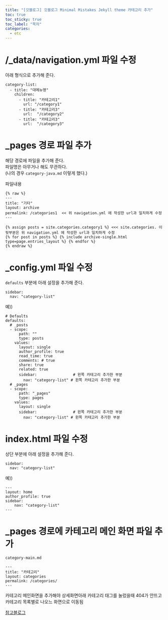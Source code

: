 ```yaml
---
title: "[깃블로그] 깃블로그 Minimal Mistakes Jekyll theme 카테고리 추가"
toc: true
toc_sticky: true
toc_label: "목차"
categories:
  - etc
---
```

# /_data/navigation.yml 파일 수정
아래 형식으로 추가해 준다.  
```
category-list:
  - title: "대메뉴명"
    children:
      - title: "카테고리1"
        url: "/category1"
      - title: "카테고리3"
        url:  "/category2"
      - title: "카테고리3"
        url:  "/category3"
```

# _pages 경로 파일 추가
해당 경로에 파일을 추가해 준다.  
파일명은 아무거나 해도 무관하다.  
(나의 경우 `category-java.md` 이렇게 했다.)  
  
파일내용  
```
{% raw %}
---
title: "기타"
layout: archive
permalink: /categories1  << 위 navigation.yml 에 작성한 url과 일치하게 수정
---

{% assign posts = site.categories.category1 %} <<< site.categories. 이 뒷부분은 위 navigation.yml 에 작성한 url과 일치하게 수정
{% for post in posts %} {% include archive-single.html type=page.entries_layout %} {% endfor %}
{% endraw %}
```
  
# _config.yml 파일 수정
`defaults` 부분에 아래 설정을 추가해 준다.  
```
sidebar:
  nav: "category-list"
```
    
예))  
```
# Defaults
defaults:
  # _posts
  - scope:
      path: ""
      type: posts
    values:
      layout: single
      author_profile: true
      read_time: true
      comments: # true
      share: true
      related: true
      sidebar:                # 왼쪽 카테고리 추가한 부분
        nav: "category-list" # 왼쪽 카테고리 추가한 부분
  # _pages
  - scope:
      path: "_pages"
      type: pages
    values:
      layout: single
      sidebar:                # 왼쪽 카테고리 추가한 부분
        nav: "category-list" # 왼쪽 카테고리 추가한 부분    
```
  
# index.html 파일 수정
상단 부분에 아래 설정을 추가해 준다.  
```
sidebar:
  nav: "category-list"
```
  
예))  
```
---
layout: home
author_profile: true
sidebar:
    nav: "category-list"
---
```

# _pages 경로에 카테고리 메인 화면 파일 추가  
`category-main.md`  
```
---
title: "카테고리"
layout: categories
permalink: /categories/
---
```

카테고리 메인화면을 추가해야 상세화면아래 카테고리 태그를 눌렀을때 404가 안뜨고 카테고리 목록별로 나오느 화면으로 이동됨  

[참고블로그](https://x2info.github.io/minimal-mistakes/%EC%B9%B4%ED%85%8C%EA%B3%A0%EB%A6%AC_%EB%A7%8C%EB%93%A4%EA%B8%B0/)
